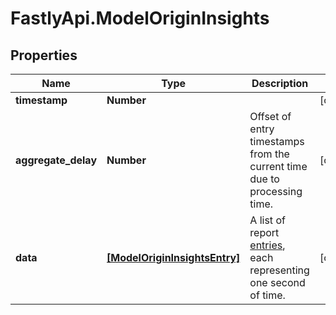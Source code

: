 # FastlyApi.ModelOriginInsights

## Properties

Name | Type | Description | Notes
------------ | ------------- | ------------- | -------------
**timestamp** | **Number** |  | [optional] 
**aggregate_delay** | **Number** | Offset of entry timestamps from the current time due to processing time. | [optional] 
**data** | [**[ModelOriginInsightsEntry]**](ModelOriginInsightsEntry.md) | A list of report [entries](#entry-data-model), each representing one second of time. | [optional] 



